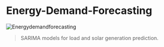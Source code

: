 # Energy-Demand-Forecasting
![Energydemandforecasting](https://github.com/user-attachments/assets/5a87610c-0c68-4165-adfb-3f9e6c4c527a)
> SARIMA models for load and solar generation prediction.
